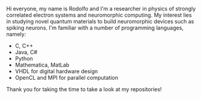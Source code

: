 Hi everyone, my name is Rodolfo and I'm a researcher in physics of strongly correlated electron systems and neuromorphic computing. My interest lies in studying novel quantum materials to build neuromorphic devices such as spiking neurons. I'm familiar with a number of programming languages, namely:

- C, C++
- Java, C#
- Python
- Mathematica, MatLab
- VHDL for digital hardware design 
- OpenCL and MPI for parallel computation

Thank you for taking the time to take a look at my repositories!

<!---
fairfriend92/fairfriend92 is a ✨ special ✨ repository because its `README.md` (this file) appears on your GitHub profile.
You can click the Preview link to take a look at your changes.
--->
